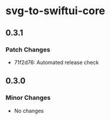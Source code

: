 # svg-to-swiftui-core

## 0.3.1

### Patch Changes

- 71f2d76: Automated release check

## 0.3.0

### Minor Changes

- No changes

